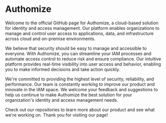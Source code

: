 # Authomize

Welcome to the official GitHub page for Authomize, a cloud-based solution for identity and access management. Our platform enables organizations to manage and control user access to applications, data, and infrastructure across cloud and on-premise environments.

We believe that security should be easy to manage and accessible to everyone. With Authomize, you can streamline your IAM processes and automate access control to reduce risk and ensure compliance. Our intuitive platform provides real-time visibility into user access and behavior, enabling you to make informed decisions and take action quickly.

We're committed to providing the highest level of security, reliability, and performance. Our team is constantly working to improve our product and innovate in the IAM space. We welcome your feedback and suggestions to help us continue to make Authomize the best solution for your organization's identity and access management needs.

Check out our repositories to learn more about our product and see what we're working on. Thank you for visiting our page!
